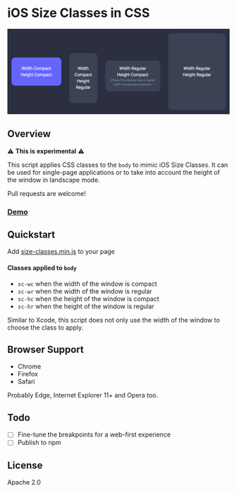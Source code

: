# iOS Size Classes in CSS

<p align="center">
  <img src="screenshot.png" alt="Screenshot of the device orientations">
</p>

## Overview

⚠️ **This is experimental** ⚠️ 

This script applies CSS classes to the `body` to mimic iOS Size Classes.
It can be used for single-page applications or to take into account the height of the window in landscape mode.

Pull requests are welcome!

### [Demo](https://charlestati.github.io/size-classes/)

## Quickstart

Add [size-classes.min.js](docs/size-classes.min.js) to your page

#### Classes applied to `body`

- `sc-wc` when the width of the window is compact
- `sc-wr` when the width of the window is regular
- `sc-hc` when the height of the window is compact
- `sc-hr` when the height of the window is regular

Similar to Xcode, this script does not only use the width of the window to choose the class to apply.

## Browser Support

- Chrome
- Firefox
- Safari

Probably Edge, Internet Explorer 11+ and Opera too.

## Todo

- [ ] Fine-tune the breakpoints for a web-first experience 
- [ ] Publish to npm

## License

Apache 2.0
